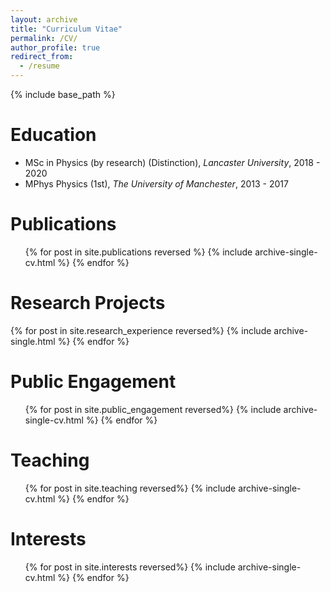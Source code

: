 ```yaml
---
layout: archive
title: "Curriculum Vitae"
permalink: /CV/
author_profile: true
redirect_from:
  - /resume
---
```


{% include base_path %}

Education
======
* MSc in Physics (by research) (Distinction), <i>Lancaster University</i>, 2018 - 2020
* MPhys Physics (1st), <i>The University of Manchester</i>, 2013 - 2017

Publications
======
  <ul>{% for post in site.publications reversed %}
    {% include archive-single-cv.html %}
  {% endfor %}</ul>
  
  
Research Projects
======
{% for post in site.research_experience reversed%}
  {% include archive-single.html %}
{% endfor %}

  
Public Engagement
======
  <ul>{% for post in site.public_engagement reversed%}
    {% include archive-single-cv.html %}
  {% endfor %}</ul>
  
  
Teaching
======
  <ul>{% for post in site.teaching reversed%}
    {% include archive-single-cv.html %}
  {% endfor %}</ul>
  
Interests
======
  <ul>{% for post in site.interests reversed%}
    {% include archive-single-cv.html %}
  {% endfor %}</ul>
